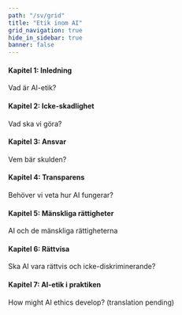 ```yaml
---
path: "/sv/grid"
title: "Etik inom AI"
grid_navigation: true
hide_in_sidebar: true
banner: false
---
```


<course-progress></course-progress>

<course-grid>
    <course-grid-card title="chapter01" url="/chapter-1/1-a-guide-to-ai-ethics">

<course-grid-text><H4>Kapitel 1: Inledning</H4><span>Vad är AI-etik?</span></course-grid-text>

</course-grid-card>
    <course-grid-card title="chapter02" url="/chapter-2/1-what-should-we-do">

<course-grid-text><H4>Kapitel 2: Icke-skadlighet</H4><span>Vad ska vi göra?</span></course-grid-text>

</course-grid-card>
    <course-grid-card title="chapter03" url="/chapter-3/1-algorithms-and-accountability">

<course-grid-text><H4>Kapitel 3: Ansvar</H4><span>Vem bär skulden?</span></course-grid-text>

</course-grid-card>
    <course-grid-card title="chapter04" url="/chapter-4/1-transparency-in-ai">

<course-grid-text><H4>Kapitel 4: Transparens</H4><span>Behöver vi veta hur AI fungerar?</span></course-grid-text>

</course-grid-card>
    <course-grid-card title="chapter05" url="/chapter-5/1-introduction">

<course-grid-text><H4>Kapitel 5: Mänskliga rättigheter</H4><span>AI och de mänskliga rättigheterna</span></course-grid-text>

</course-grid-card>
    <course-grid-card title="chapter06" url="/chapter-6/1-what-is-fairness">

<course-grid-text><H4>Kapitel 6: Rättvisa</H4><span>Ska AI vara rättvis och icke-diskriminerande?</span></course-grid-text>

</course-grid-card>
    <course-grid-card title="chapter07" url="/chapter-7/1-from-principles-to-doing">

<course-grid-text><H4>Kapitel 7: AI-etik i praktiken</H4><span>How might AI ethics develop? (translation pending)</span></course-grid-text>

</course-grid-card>

</course-grid>
